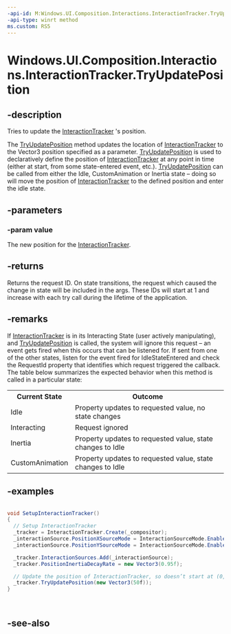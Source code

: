 ```yaml
---
-api-id: M:Windows.UI.Composition.Interactions.InteractionTracker.TryUpdatePosition(Windows.Foundation.Numerics.Vector3)
-api-type: winrt method
ms.custom: RS5
---
```


<!-- Method syntax
public int TryUpdatePosition(Windows.Foundation.Numerics.Vector3 value)
-->

# Windows.UI.Composition.Interactions.InteractionTracker.TryUpdatePosition

## -description
Tries to update the [InteractionTracker](interactiontracker.md) 's position.

The [TryUpdatePosition](interactiontracker_tryupdateposition_207785016.md) method updates the location of [InteractionTracker](interactiontracker.md) to the Vector3 position specified as a parameter. [TryUpdatePosition](interactiontracker_tryupdateposition_207785016.md) is used to declaratively define the position of [InteractionTracker](interactiontracker.md) at any point in time (either at start, from some state-entered event, etc.). [TryUpdatePosition](interactiontracker_tryupdateposition_207785016.md) can be called from either the Idle, CustomAnimation or Inertia state – doing so will move the position of [InteractionTracker](interactiontracker.md) to the defined position and enter the idle state.

## -parameters
### -param value
The new position for the [InteractionTracker](interactiontracker.md).

## -returns
Returns the request ID. On state transitions, the request which caused the change in state will be included in the args. These IDs will start at 1 and increase with each try call during the lifetime of the application.

## -remarks
If [InteractionTracker](interactiontracker.md) is in its Interacting State (user actively manipulating), and [TryUpdatePosition](interactiontracker_tryupdateposition_207785016.md) is called, the system will ignore this request – an event gets fired when this occurs that can be listened for. If sent from one of the other states, listen for the event fired for IdleStateEntered and check the RequestId property that identifies which request triggered the callback. The table below summarizes the expected behavior when this method is called in a particular state:

<table>
   <tr><th>Current State</th><th>Outcome</th></tr>
   <tr><td>Idle</td><td>Property updates to requested value, no state changes</td></tr>
   <tr><td>Interacting</td><td>Request ignored</td></tr>
   <tr><td>Inertia</td><td>Property updates to requested value, state changes to Idle</td></tr>
   <tr><td>CustomAnimation</td><td>Property updates to requested value, state changes to Idle</td></tr>
</table>

## -examples
```csharp

void SetupInteractionTracker()
{
  // Setup InteractionTracker
  _tracker = InteractionTracker.Create(_compositor);
  _interactionSource.PositionXSourceMode = InteractionSourceMode.EnabledWithInertia;
  _interactionSource.PositionYSourceMode = InteractionSourceMode.EnabledWithInertia;

  _tracker.InteractionSources.Add(_interactionSource);
  _tracker.PositionInertiaDecayRate = new Vector3(0.95f);

  // Update the position of InteractionTracker, so doesn’t start at (0,0)
  _tracker.TryUpdatePosition(new Vector3(50f));
}
         
         
```



## -see-also
